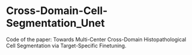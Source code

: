 # Cross-Domain-Cell-Segmentation_Unet
Code of the paper: Towards Multi-Center Cross-Domain Histopathological Cell Segmentation via Target-Specific Finetuning.
